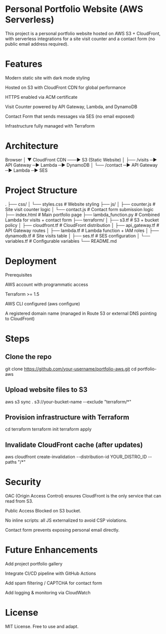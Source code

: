 # Personal Portfolio Website (AWS Serverless)

This project is a personal portfolio website hosted on AWS S3 + CloudFront, with serverless integrations for a site visit counter and a contact form (no public email address required).

# Features

Modern static site with dark mode styling

Hosted on S3 with CloudFront CDN for global performance

HTTPS enabled via ACM certificate

Visit Counter powered by API Gateway, Lambda, and DynamoDB

Contact Form that sends messages via SES (no email exposed)

Infrastructure fully managed with Terraform

# Architecture
Browser
   │
   ▼
CloudFront CDN ───► S3 (Static Website)
   │
   ├── /visits ─► API Gateway ─► Lambda ─► DynamoDB
   │
   └── /contact ─► API Gateway ─► Lambda ─► SES

# Project Structure
.
├── css/
│   └── styles.css         # Website styling
├── js/
│   ├── counter.js         # Site visit counter logic
│   └── contact.js         # Contact form submission logic
├── index.html             # Main portfolio page
├── lambda_function.py     # Combined Lambda for visits + contact form
├── terraform/
│   ├── s3.tf              # S3 + bucket policy
│   ├── cloudfront.tf      # CloudFront distribution
│   ├── api_gateway.tf     # API Gateway routes
│   ├── lambda.tf          # Lambda function + IAM roles
│   ├── dynamodb.tf        # Site visits table
│   ├── ses.tf             # SES configuration
│   └── variables.tf       # Configurable variables
└── README.md

# Deployment
Prerequisites

AWS account with programmatic access

Terraform >= 1.5

AWS CLI configured (aws configure)

A registered domain name (managed in Route 53 or external DNS pointing to CloudFront)

# Steps

## Clone the repo

git clone https://github.com/your-username/portfolio-aws.git
cd portfolio-aws


## Upload website files to S3

aws s3 sync . s3://your-bucket-name --exclude "terraform/*"


## Provision infrastructure with Terraform

cd terraform
terraform init
terraform apply


## Invalidate CloudFront cache (after updates)

aws cloudfront create-invalidation --distribution-id YOUR_DISTRO_ID --paths "/*"

# Security

OAC (Origin Access Control) ensures CloudFront is the only service that can read from S3.

Public Access Blocked on S3 bucket.

No inline scripts: all JS externalized to avoid CSP violations.

Contact form prevents exposing personal email directly.

# Future Enhancements

Add project portfolio gallery

Integrate CI/CD pipeline with GitHub Actions

Add spam filtering / CAPTCHA for contact form

Add logging & monitoring via CloudWatch

# License

MIT License. Free to use and adapt.
